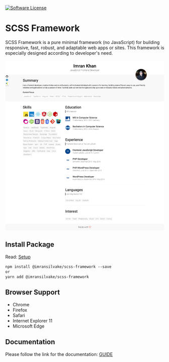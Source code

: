 [![Software License](https://img.shields.io/badge/license-MIT-blue.svg)](LICENSE)

# SCSS Framework
SCSS Framework is a pure minimal framework (no JavaScript) for building responsive, fast, robust, and adaptable web apps or sites. This framework is especially designed according to developer's need.

![Alt text](preview.png?raw=true "Resume")


## Install Package
Read: [Setup](documentation/setup.md)
```
npm install @imransilvake/scss-framework --save
or
yarn add @imransilvake/scss-framework
```


## Browser Support
 - Chrome
 - Firefox
 - Safari
 - Internet Explorer 11
 - Microsoft Edge


## Documentation
Please follow the link for the documentation: [GUIDE](documentation/guide.md)
